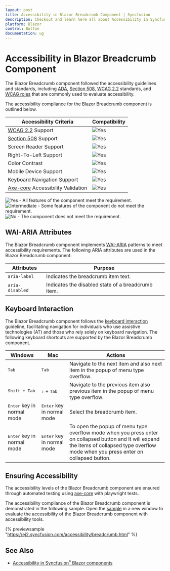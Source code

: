 ```yaml
---
layout: post
title: Accessibility in Blazor Breadcrumb Component | Syncfusion
description: Checkout and learn here all about Accessibility in Syncfusion Blazor Breadcrumb component and much more.
platform: Blazor
control: Button
documentation: ug
---
```


# Accessibility in Blazor Breadcrumb Component

The Blazor Breadcrumb component followed the accessibility guidelines and standards, including [ADA](https://www.ada.gov/), [Section 508](https://www.section508.gov/), [WCAG 2.2](https://www.w3.org/TR/WCAG22/) standards, and [WCAG roles](https://www.w3.org/TR/wai-aria/#roles) that are commonly used to evaluate accessibility.

The accessibility compliance for the Blazor Breadcrumb component is outlined below.

| Accessibility Criteria | Compatibility |
| -- | -- |
| [WCAG 2.2](https://www.w3.org/TR/WCAG22/) Support | <img src="https://cdn.syncfusion.com/content/images/landing-page/yes.png" alt="Yes"> |
| [Section 508](https://www.section508.gov/) Support | <img src="https://cdn.syncfusion.com/content/images/landing-page/yes.png" alt="Yes"> |
| Screen Reader Support | <img src="https://cdn.syncfusion.com/content/images/landing-page/yes.png" alt="Yes"> |
| Right-To-Left Support | <img src="https://cdn.syncfusion.com/content/images/landing-page/yes.png" alt="Yes"> |
| Color Contrast | <img src="https://cdn.syncfusion.com/content/images/landing-page/yes.png" alt="Yes"> |
| Mobile Device Support | <img src="https://cdn.syncfusion.com/content/images/landing-page/yes.png" alt="Yes"> |
| Keyboard Navigation Support | <img src="https://cdn.syncfusion.com/content/images/landing-page/yes.png" alt="Yes"> |
| [Axe-core](https://www.nuget.org/packages/Deque.AxeCore.Playwright) Accessibility Validation | <img src="https://cdn.syncfusion.com/content/images/landing-page/yes.png" alt="Yes"> |

<style>
    .post .post-content img {
        display: inline-block;
        margin: 0.5em 0;
    }
</style>
<div><img src="https://cdn.syncfusion.com/content/images/landing-page/yes.png" alt="Yes"> - All features of the component meet the requirement.</div>

<div><img src="https://cdn.syncfusion.com/content/images/landing-page/intermediate.png" alt="Intermediate"> - Some features of the component do not meet the requirement.</div>

<div><img src="https://cdn.syncfusion.com/content/images/landing-page/no.png" alt="No"> - The component does not meet the requirement.</div>

## WAI-ARIA Attributes

The Blazor Breadcrumb component implements [WAI-ARIA](https://www.w3.org/WAI/ARIA/apg/patterns/breadcrumb/) patterns to meet accessibility requirements. The following ARIA attributes are used in the Blazor Breadcrumb component:

| Attributes | Purpose |
| --- | --- |
| `aria-label` | Indicates the breadcrumb item text. |
| `aria-disabled` | Indicates the disabled state of a breadcrumb item. |

## Keyboard Interaction

The Blazor Breadcrumb component follows the [keyboard interaction](https://www.w3.org/WAI/ARIA/apg/patterns/breadcrumb/#keyboardinteraction) guideline, facilitating navigation for individuals who use assistive technologies (AT) and those who rely solely on keyboard navigation. The following keyboard shortcuts are supported by the Blazor Breadcrumb component.

| Windows | Mac | Actions |
| --- | --- | --- |
| <kbd>Tab</kbd> | <kbd>Tab</kbd> | Navigate to the next item and also next item in the popup of menu type overflow. |
| <kbd>Shift + Tab</kbd> | <kbd>⇧</kbd> + <kbd>Tab</kbd> | Navigate to the previous item also previous item in the popup of menu type overflow. |
| <kbd>Enter</kbd> key in normal mode | <kbd>Enter</kbd> key in normal mode | Select the breadcrumb item. |
| <kbd>Enter</kbd> key in normal mode | <kbd>Enter</kbd> key in normal mode | To open the popup of menu type overflow mode when you press enter on collapsed button and It will expand the items of collapsed type overflow mode when you press enter on collapsed button. |

## Ensuring Accessibility

The accessibility levels of the Blazor Breadcrumb component are ensured through automated testing using [axe-core](https://www.nuget.org/packages/Deque.AxeCore.Playwright) with playwright tests.

The accessibility compliance of the Blazor Breadcrumb component is demonstrated in the following sample. Open the [sample](https://blazor.syncfusion.com/accessibility/breadcrumb) in a new window to evaluate the accessibility of the Blazor Breadcrumb component with accessibility tools.

{% previewsample "https://ej2.syncfusion.com/accessibility/breadcrumb.html" %}

## See Also

* [Accessibility in Syncfusion<sup style="font-size:70%">&reg;</sup> Blazor components](https://blazor.syncfusion.com/documentation/common/accessibility)
